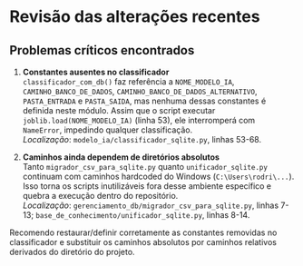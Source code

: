 # Revisão das alterações recentes

## Problemas críticos encontrados

1. **Constantes ausentes no classificador**  
   `classificador_com_db()` faz referência a `NOME_MODELO_IA`, `CAMINHO_BANCO_DE_DADOS`, `CAMINHO_BANCO_DE_DADOS_ALTERNATIVO`, `PASTA_ENTRADA` e `PASTA_SAIDA`, mas nenhuma dessas constantes é definida neste módulo. Assim que o script executar `joblib.load(NOME_MODELO_IA)` (linha 53), ele interromperá com `NameError`, impedindo qualquer classificação.  
   *Localização*: `modelo_ia/classificador_sqlite.py`, linhas 53-68.

2. **Caminhos ainda dependem de diretórios absolutos**  
   Tanto `migrador_csv_para_sqlite.py` quanto `unificador_sqlite.py` continuam com caminhos hardcoded do Windows (`C:\Users\rodri\...`). Isso torna os scripts inutilizáveis fora desse ambiente específico e quebra a execução dentro do repositório.  
   *Localização*: `gerenciamento_db/migrador_csv_para_sqlite.py`, linhas 7-13; `base_de_conhecimento/unificador_sqlite.py`, linhas 8-14.

Recomendo restaurar/definir corretamente as constantes removidas no classificador e substituir os caminhos absolutos por caminhos relativos derivados do diretório do projeto.
